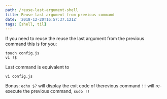 ```yaml
---
path: /reuse-last-argument-shell
title: Reuse last argument from previous command
date: '2018-12-20T16:57:37.121Z'
tags: [shell, til]
---
```

If you need to reuse the reuse the last argument from the previous command this is for you:
```shell
touch config.js
vi !$
```
Last command is equivalent to 
```shell
vi config.js
```
Bonus:
`echo $?` will display the exit code of therevious command
`!!` will re-execute the previous command, `sudo !!`
